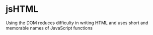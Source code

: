 # jsHTML
Using the DOM reduces difficulty in writing HTML and uses short and memorable names of JavaScript functions
